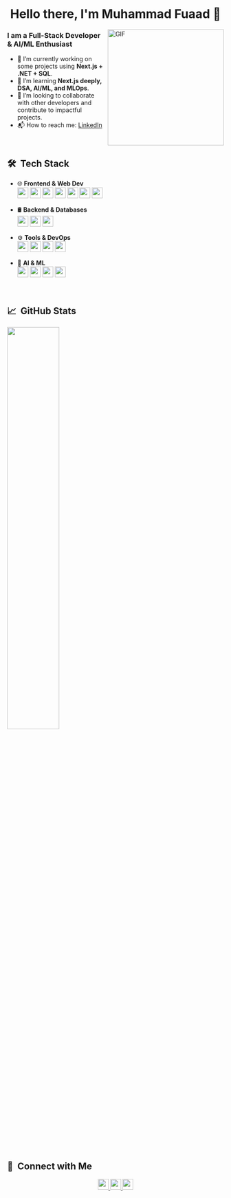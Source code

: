 <p>
  <h1 align="center"><b>Hello there, I'm Muhammad Fuaad 👋</b></h1>
</p>

<img align="right" height="270px" alt="GIF" src="https://raw.githubusercontent.com/TrailBlazer-Dev/TrailBlazer-GIFs/main/coding.gif" />

### I am a Full-Stack Developer & AI/ML Enthusiast
- 🔭 I’m currently working on some projects using **Next.js + .NET + SQL**.
- 🌱 I’m learning **Next.js deeply, DSA, AI/ML, and MLOps**.
- 👯 I’m looking to collaborate with other developers and contribute to impactful projects.
- 📬 How to reach me: [LinkedIn](https://www.linkedin.com/in/muhammed-fuaad-7a1b4825a/)

<br>

## 🛠 &nbsp;Tech Stack 
- 🌐 **Frontend & Web Dev**  
  <img src="https://img.shields.io/badge/HTML-F16524.svg?&style=for-the-badge&logo=html5&logoColor=white" height="25"/>
  <img src="https://img.shields.io/badge/CSS-264DE4.svg?&style=for-the-badge&logo=css3&logoColor=white" height="25"/>
  <img src="https://img.shields.io/badge/JavaScript-F7DF1E.svg?&style=for-the-badge&logo=javascript&logoColor=black" height="25"/>
  <img src="https://img.shields.io/badge/React-61DAFB.svg?&style=for-the-badge&logo=react&logoColor=black" height="25"/>
  <img src="https://img.shields.io/badge/Next.js-000000.svg?&style=for-the-badge&logo=next.js&logoColor=white" height="25"/>
  <img src="https://img.shields.io/badge/TypeScript-007ACC.svg?&style=for-the-badge&logo=typescript&logoColor=white" height="25"/>
  <img src="https://img.shields.io/badge/Redux-764ABC.svg?&style=for-the-badge&logo=redux&logoColor=white" height="25"/>

- 🛢 **Backend & Databases**  
  <img src="https://img.shields.io/badge/.NET-512BD4.svg?&style=for-the-badge&logo=dotnet&logoColor=white" height="25"/>
  <img src="https://img.shields.io/badge/SQL_Server-CC2927.svg?&style=for-the-badge&logo=sql-server&logoColor=white" height="25"/>
  <img src="https://img.shields.io/badge/MongoDB-47A248.svg?&style=for-the-badge&logo=mongodb&logoColor=white" height="25"/>

- ⚙️ **Tools & DevOps**  
  <img src="https://img.shields.io/badge/Git-F05032.svg?&style=for-the-badge&logo=git&logoColor=white" height="25"/>
  <img src="https://img.shields.io/badge/GitHub-181717.svg?&style=for-the-badge&logo=github&logoColor=white" height="25"/>
  <img src="https://img.shields.io/badge/Docker-2496ED.svg?&style=for-the-badge&logo=docker&logoColor=white" height="25"/>
  <img src="https://img.shields.io/badge/VS_Code-007ACC.svg?&style=for-the-badge&logo=visual-studio-code&logoColor=white" height="25"/>

- 🤖 **AI & ML**  
  <img src="https://img.shields.io/badge/Python-3776AB.svg?&style=for-the-badge&logo=python&logoColor=white" height="25"/>
  <img src="https://img.shields.io/badge/PyTorch-EE4C2C.svg?&style=for-the-badge&logo=pytorch&logoColor=white" height="25"/>
  <img src="https://img.shields.io/badge/TensorFlow-FF6F00.svg?&style=for-the-badge&logo=tensorflow&logoColor=white" height="25"/>
  <img src="https://img.shields.io/badge/OpenAI-412991.svg?&style=for-the-badge&logo=openai&logoColor=white" height="25"/>

<br/>

## :chart_with_upwards_trend: &nbsp;GitHub Stats
<p>
<a href="https://github.com/muhdfuaad">
</a> 
</p>

<img align="center" width="49%" src="https://github-readme-streak-stats.herokuapp.com/?user=muhdfuaad&theme=radical" />

<br/>

## 🤝 &nbsp;Connect with Me 
<p align="center">
  <a href="https://www.linkedin.com/in/muhammed-fuaad-7a1b4825a/">
      <img src="https://img.shields.io/badge/LinkedIn-0077B5.svg?&style=for-the-badge&logo=linkedin&logoColor=white" height="25"/>
  </a>
  <a href="https://www.instagram.com/muhdfuaad/">
      <img src="https://img.shields.io/badge/Instagram-E4405F.svg?&style=for-the-badge&logo=instagram&logoColor=white" height="25"/>
  </a>
  <a href="mailto:mfuaad23@gmail.com">
      <img src="https://img.shields.io/badge/Gmail-D14836.svg?&style=for-the-badge&logo=gmail&logoColor=white" height="25"/>
  </a>
</p>
